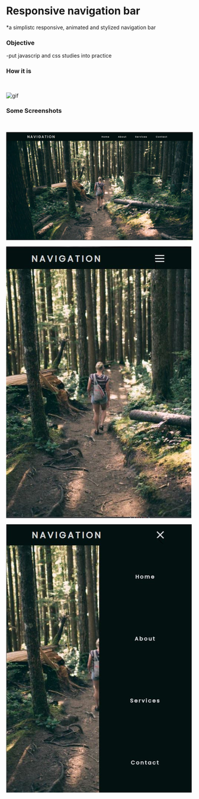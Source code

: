 # Responsive navigation bar
 *a simplistc responsive, animated and stylized navigation bar
<br>
### Objective
-put javascrip and css studies into practice
<br>

### How it is
<br>

![gif](https://github.com/matheusmacario/responsive-navbar/blob/main/responsive_navbar.gif)


### Some Screenshots
<br>

![screenshot_web](https://github.com/matheusmacario/responsive-navbar/blob/main/screenshot-web.JPG)

![screenshot_mobile](https://github.com/matheusmacario/responsive-navbar/blob/main/screenshot-mobile.JPG)

![screenshot_mobile_2](https://github.com/matheusmacario/responsive-navbar/blob/main/screenshot-mobile-2.JPG)
